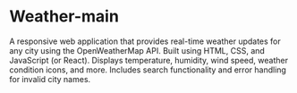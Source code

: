 # Weather-main
A responsive web application that provides real-time weather updates for any city using the OpenWeatherMap API. Built using HTML, CSS, and JavaScript (or React). Displays temperature, humidity, wind speed, weather condition icons, and more. Includes search functionality and error handling for invalid city names.
